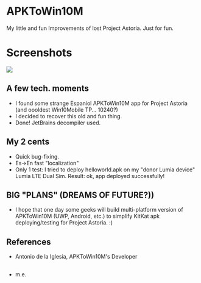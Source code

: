 # APKToWin10M

My little and fun Improvements of lost Project Astoria. Just for fun.


# Screenshots
![](Images/shot01.png)

## A few tech. moments
- I found some strange Espaniol APKToWin10M app for Project Astoria (and oooldest Win10Mobile TP... 10240?)
- I decided to recover this old and fun thing. 
- Done! JetBrains decompiler used.

## My 2 cents
- Quick bug-fixing.
- Es->En fast "localization"
- Only 1 test: I tried to deploy helloworld.apk on my "donor Lumia device" 
  Lumia LTE Dual Sim. Result: ok, app deployed successfully!

## BIG "PLANS" (DREAMS OF FUTURE?))
- I hope that one day some geeks will build multi-platform version of APKToWin10M (UWP, Android, etc.) 
  to simplify KitKat apk deploying/testing for Project Astoria. :) 

## References
- Antonio de la Iglesia, APKToWin10M's Developer

##
- m.e.